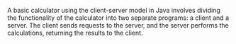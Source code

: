 
A basic calculator using the client-server model in Java involves dividing the functionality of the calculator into two separate programs: a client and a server. The client sends requests to the server, and the server performs the calculations, returning the results to the client.
